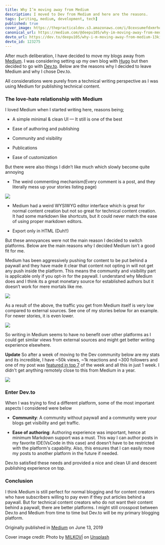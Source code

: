 ```yaml
---
title: Why I’m moving away from Medium
description: I moved to Dev from Medium and here are the reasons.
tags: [writing, medium, development, tech]
published: true
cover_image: https://thepracticaldev.s3.amazonaws.com/i/8cexsumefdxmrhqb6nto.jpg
canonical_url: https://medium.com/@deepu105/why-im-moving-away-from-medium-f9153a01247e
devto_url: https://dev.to/deepu105/why-i-m-moving-away-from-medium-13ki
devto_id: 123275
---
```


After much deliberation, I have decided to move my blogs away from [Medium](https://medium.com/@deepu105). I was considering setting up my own blog with [Hugo](https://gohugo.io/) but then decided to go with [Dev.to](https://dev.to/deepu105). Below are the reasons why I decided to leave Medium and why I chose Dev.to.

All considerations were purely from a technical writing perspective as I was using Medium for publishing technical content.

### The love-hate relationship with Medium

I loved Medium when I started writing here, reasons being;

* A simple minimal & clean UI — It still is one of the best

* Ease of authoring and publishing

* Community and visibility

* Publications

* Ease of customization

But there were also things I didn’t like much which slowly become quite annoying

* The weird commenting mechanism(Every comment is a post, and they literally mess up your stories listing page)

![](https://cdn-images-1.medium.com/max/2302/1*nnAeUa07rTwcFw-iMBe1vQ.png)

* Medium had a weird WYSIWYG editor interface which is great for normal content creation but not so great for technical content creation. It had some markdown like shortcuts, but it could never match the ease of using proper markdown editors.

* Export only in HTML (Duh!!)

But these annoyances were not the main reason I decided to switch platforms. Below are the main reasons why I decided Medium isn’t a good fit for me.

Medium has been aggressively pushing for content to be put behind a paywall and they have made it clear that content not opting in will not get any push inside the platform. This means the community and visibility part is applicable only if you opt-in for the paywall. I understand why Medium does and I think its a great monetary source for established authors but it doesn’t work for mere mortals like me.

![](https://cdn-images-1.medium.com/max/2000/1*yq7VjalsUx_ujXWeEKpAag.png)

As a result of the above, the traffic you get from Medium itself is very low compared to external sources. See one of my stories below for an example. For newer stories, it is even lower.

![](https://cdn-images-1.medium.com/max/2000/1*buR4q7oynmBkYmHGLx_jtw.png)

So writing in Medium seems to have no benefit over other platforms as I could get similar views from external sources and might get better writing experience elsewhere. 

**Update**
So after a week of moving to the Dev community below are my stats and its incredible, I have ~50k views, ~1k reactions and ~300 followers and one of my post was [featured in top 7](https://dev.to/devteam/the-7-most-popular-dev-posts-from-the-past-week-5ahf) of the week and all this in just 1 week. I didn't get anything remotely close to this from Medium in a year.

![](https://thepracticaldev.s3.amazonaws.com/i/g5y8ud1w4re7xysb3g99.png)

### Enter Dev.to

When I was trying to find a different platform, some of the most important aspects I considered were below

* **Community**: A community without paywall and a community were your blogs get visibility and get traffic.

* **Ease of authoring**: Authoring experience was important, hence at minimum Markdown support was a must. This way I can author posts in my favorite IDE(VsCode in this case) and doesn’t have to be restricted with the platform's capability. Also, this ensures that I can easily move my posts to another platform in the future if needed.

Dev.to satisfied these needs and provided a nice and clean UI and descent publishing experience on top.

### Conclusion

I think Medium is still perfect for normal blogging and for content creators who have subscribers willing to pay even if they put articles behind a paywall. But for technical content creators who do not want their content behind a paywall, there are better platforms. I might still crosspost between Dev.to and Medium from time to time but Dev.to will be my primary blogging platform.

Originally published in [Medium](https://medium.com/@deepu105/why-im-moving-away-from-medium-f9153a01247e) on June 13, 2019

Cover image credit: Photo by [MILKOVÍ](https://unsplash.com/@milkovi?utm_source=unsplash&utm_medium=referral&utm_content=creditCopyText) on [Unsplash](https://unsplash.com/search/photos/writing?utm_source=unsplash&utm_medium=referral&utm_content=creditCopyText)
